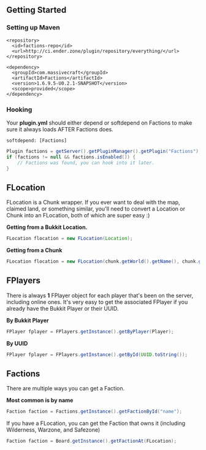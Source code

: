 ## Getting Started
### Setting up Maven
```        
<repository>
  <id>factions-repo</id>
  <url>http://ci.ender.zone/plugin/repository/everything/</url>
</repository>
```


```        
<dependency>
  <groupId>com.massivecraft</groupId>
  <artifactId>Factions</artifactId>
  <version>1.6.9.5-U0.2.1-SNAPSHOT</version>
  <scope>provided</scope>
</dependency>
```
### Hooking
Your **plugin.yml** should either depend or softdepend on Factions to make sure it always loads AFTER Factions does.
```
softdepend: [Factions]
```

```java
Plugin factions = getServer().getPluginManager().getPlugin("Factions");
if (factions != null && factions.isEnabled()) {
    // Factions was found, you can hook into it later.
}
```

## FLocation
FLocation is a Chunk wrapper. If you ever want to deal with the map, claimed land, or something similar, you'll need to convert a Location or Chunk into an FLocation, both of which are super easy :)

**Getting from a Bukkit Location.**
```java
FLocation flocation = new FLocation(Location);
```

**Getting from a Chunk**
```java
FLocation flocation = new FLocation(chunk.getWorld().getName(), chunk.getX(), chunk.getZ());
```

## FPlayers
There is always **1** FPlayer object for each player that's been on the server, including online ones. It's very easy to get the associated FPlayer if you already have the Bukkit Player or their UUID.

**By Bukkit Player**
```java
FPlayer fplayer = FPlayers.getInstance().getByPlayer(Player);
```

**By UUID**
```java
FPlayer fplayer = FPlayers.getInstance().getById(UUID.toString());
```

## Factions
There are multiple ways you can get a Faction.

**Most common is by name**
```java
Faction faction = Factions.getInstance().getFactionById("name");
```

If you have a FLocation, you can get the Faction that owns it (including Wilderness, Warzone, and Safezone)
```java
Faction faction = Board.getInstance().getFactionAt(FLocation);
```